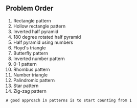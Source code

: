 ## Problem Order

1. Rectangle pattern
2. Hollow rectangle pattern
3. Inverted half pyramid
4. 180 degree rotated half pyramid
5. Half pyramid using numbers
6. Floyd's triangle
7. Butterfly pattern
8. Inverted number pattern
9. 0-1 pattern
10. Rhombus pattern
11. Number triangle
12. Palindromic pattern
13. Star pattern
14. Zig-zag pattern

`A good approach in patterns is to start counting from 1`